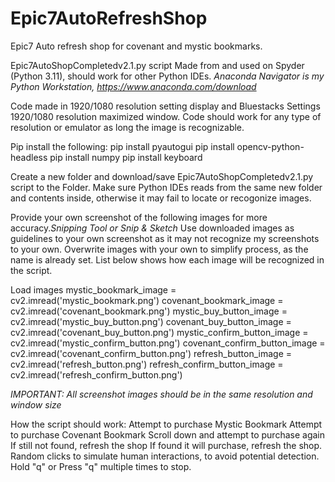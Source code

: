 # Epic7AutoRefreshShop
Epic7 Auto refresh shop for covenant and mystic bookmarks.

Epic7AutoShopCompletedv2.1.py script
Made from and used on Spyder (Python 3.11), should work for other Python IDEs.
*Anaconda Navigator is my Python Workstation, https://www.anaconda.com/download*

Code made in 1920/1080 resolution setting display and Bluestacks Settings 1920/1080 resolution maximized window.
Code should work for any type of resolution or emulator as long the image is recognizable.

Pip install the following:
 pip install pyautogui 
 pip install opencv-python-headless 
 pip install numpy 
 pip install keyboard

Create a new folder and download/save Epic7AutoShopCompletedv2.1.py script to the Folder.
Make sure Python IDEs reads from the same new folder and contents inside, otherwise it may fail to locate or recogonize images.

Provide your own screenshot of the following images for more accuracy.*Snipping Tool or Snip & Sketch*
Use downloaded images as guidelines to your own screenshot as it may not recognize my screenshots to your own.
Overwrite images with your own to simplify process, as the name is already set.
List below shows how each image will be recognized in the script.

Load images
mystic_bookmark_image = cv2.imread('mystic_bookmark.png')
covenant_bookmark_image = cv2.imread('covenant_bookmark.png')
mystic_buy_button_image = cv2.imread('mystic_buy_button.png')
covenant_buy_button_image = cv2.imread('covenant_buy_button.png')
mystic_confirm_button_image = cv2.imread('mystic_confirm_button.png')
covenant_confirm_button_image = cv2.imread('covenant_confirm_button.png')
refresh_button_image = cv2.imread('refresh_button.png')
refresh_confirm_button_image = cv2.imread('refresh_confirm_button.png')

*IMPORTANT: All screenshot images should be in the same resolution and window size*

How the script should work:
Attempt to purchase Mystic Bookmark
Attempt to purchase Covenant Bookmark
Scroll down and attempt to purchase again
If still not found, refresh the shop
If found it will purchase, refresh the shop.
Random clicks to simulate human interactions, to avoid potential detection.
Hold "q" or Press "q" multiple times to stop.
